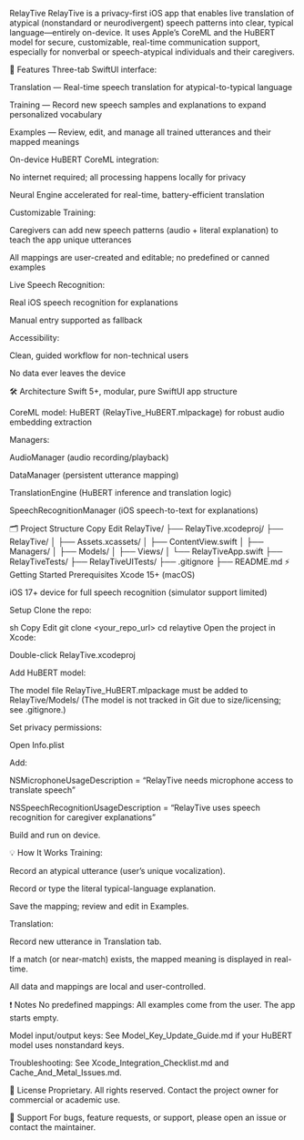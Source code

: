 RelayTive
RelayTive is a privacy-first iOS app that enables live translation of atypical (nonstandard or neurodivergent) speech patterns into clear, typical language—entirely on-device.
It uses Apple’s CoreML and the HuBERT model for secure, customizable, real-time communication support, especially for nonverbal or speech-atypical individuals and their caregivers.

🚀 Features
Three-tab SwiftUI interface:

Translation — Real-time speech translation for atypical-to-typical language

Training — Record new speech samples and explanations to expand personalized vocabulary

Examples — Review, edit, and manage all trained utterances and their mapped meanings

On-device HuBERT CoreML integration:

No internet required; all processing happens locally for privacy

Neural Engine accelerated for real-time, battery-efficient translation

Customizable Training:

Caregivers can add new speech patterns (audio + literal explanation) to teach the app unique utterances

All mappings are user-created and editable; no predefined or canned examples

Live Speech Recognition:

Real iOS speech recognition for explanations

Manual entry supported as fallback

Accessibility:

Clean, guided workflow for non-technical users

No data ever leaves the device

🛠️ Architecture
Swift 5+, modular, pure SwiftUI app structure

CoreML model: HuBERT (RelayTive_HuBERT.mlpackage) for robust audio embedding extraction

Managers:

AudioManager (audio recording/playback)

DataManager (persistent utterance mapping)

TranslationEngine (HuBERT inference and translation logic)

SpeechRecognitionManager (iOS speech-to-text for explanations)

🗂️ Project Structure
Copy
Edit
RelayTive/
├── RelayTive.xcodeproj/
├── RelayTive/
│   ├── Assets.xcassets/
│   ├── ContentView.swift
│   ├── Managers/
│   ├── Models/
│   ├── Views/
│   └── RelayTiveApp.swift
├── RelayTiveTests/
├── RelayTiveUITests/
├── .gitignore
├── README.md
⚡ Getting Started
Prerequisites
Xcode 15+ (macOS)

iOS 17+ device for full speech recognition (simulator support limited)

Setup
Clone the repo:

sh
Copy
Edit
git clone <your_repo_url>
cd relaytive
Open the project in Xcode:

Double-click RelayTive.xcodeproj

Add HuBERT model:

The model file RelayTive_HuBERT.mlpackage must be added to RelayTive/Models/
(The model is not tracked in Git due to size/licensing; see .gitignore.)

Set privacy permissions:

Open Info.plist

Add:

NSMicrophoneUsageDescription = “RelayTive needs microphone access to translate speech”

NSSpeechRecognitionUsageDescription = “RelayTive uses speech recognition for caregiver explanations”

Build and run on device.

💡 How It Works
Training:

Record an atypical utterance (user’s unique vocalization).

Record or type the literal typical-language explanation.

Save the mapping; review and edit in Examples.

Translation:

Record new utterance in Translation tab.

If a match (or near-match) exists, the mapped meaning is displayed in real-time.

All data and mappings are local and user-controlled.

❗ Notes
No predefined mappings: All examples come from the user. The app starts empty.

Model input/output keys: See Model_Key_Update_Guide.md if your HuBERT model uses nonstandard keys.

Troubleshooting: See Xcode_Integration_Checklist.md and Cache_And_Metal_Issues.md.

📄 License
Proprietary. All rights reserved.
Contact the project owner for commercial or academic use.

🙋 Support
For bugs, feature requests, or support, please open an issue or contact the maintainer.
